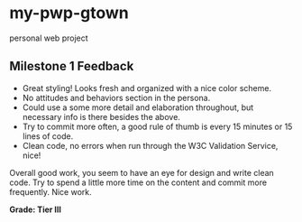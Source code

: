 # my-pwp-gtown
personal web project

## Milestone 1 Feedback
* Great styling! Looks fresh and organized with a nice color scheme.
* No attitudes and behaviors section in the persona.
* Could use a some more detail and elaboration throughout, but necessary info is there besides the above.
* Try to commit more often, a good rule of thumb is every 15 minutes or 15 lines of code.
* Clean code, no errors when run through the W3C Validation Service, nice!

Overall good work, you seem to have an eye for design and write clean code. Try to spend a little more time on the content and commit more frequently. Nice work.

**Grade: Tier III**
